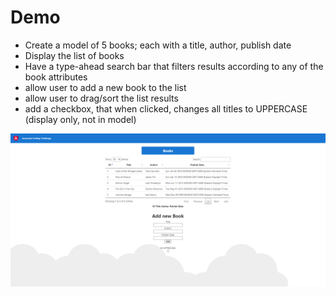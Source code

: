 # Demo

- Create a model of 5 books; each with a title, author, publish date
- Display the list of books
- Have a type-ahead search bar that filters results according to any of the book attributes
- allow user to add a new book to the list
- allow user to drag/sort the list results
- add a checkbox, that when clicked, changes all titles to UPPERCASE (display only, not in model)

![](./images/Capture.PNG)
